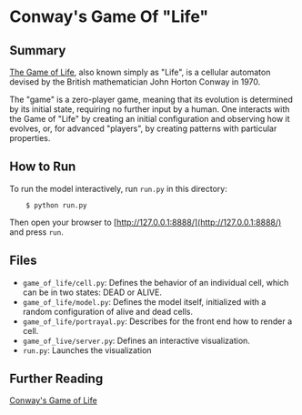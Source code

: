 # Conway's Game Of "Life"

## Summary

[The Game of Life](https://en.wikipedia.org/wiki/Conway%27s_Game_of_Life), also known simply as "Life", is a cellular automaton devised by the British mathematician John Horton Conway in 1970.

The "game" is a zero-player game, meaning that its evolution is determined by its initial state, requiring no further input by a human. One interacts with the Game of "Life" by creating an initial configuration and observing how it evolves, or, for advanced "players", by creating patterns with particular properties.


## How to Run

To run the model interactively, run ``run.py`` in this directory:

```
    $ python run.py
``` 

Then open your browser to [http://127.0.0.1:8888/](http://127.0.0.1:8888/) and press ``run``. 

## Files

* ``game_of_life/cell.py``: Defines the behavior of an individual cell, which can be in two states: DEAD or ALIVE.
* ``game_of_life/model.py``: Defines the model itself, initialized with a random configuration of alive and dead cells.
* ``game_of_life/portrayal.py``: Describes for the front end how to render a cell.
* ``game_of_live/server.py``: Defines an interactive visualization.
* ``run.py``: Launches the visualization 

## Further Reading
[Conway's Game of Life](https://en.wikipedia.org/wiki/Conway%27s_Game_of_Life)

